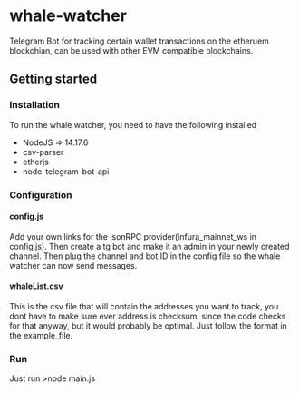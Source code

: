 # whale-watcher
Telegram Bot for tracking certain wallet transactions on the etheruem blockchian, can be used with other EVM compatible blockchains.

## Getting started

### Installation
To run the whale watcher, you need to have the following installed

* NodeJS => 14.17.6
* csv-parser
* etherjs
* node-telegram-bot-api

### Configuration

#### config.js

Add your own links for the jsonRPC provider(infura_mainnet_ws in config.js). Then create a tg bot and make it an admin in your newly created channel. Then plug the channel and bot ID in the config file so the whale watcher can now send messages. 

#### whaleList.csv
This is the csv file that will contain the addresses you want to track, you dont have to make sure ever address is checksum, since the code checks for that anyway, but it would probably be optimal. Just follow the format in the example_file.

### Run
Just run >node main.js

